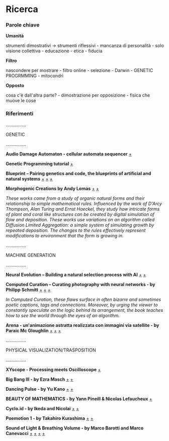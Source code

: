 # Ricerca

### Parole chiave

**Umanità**

strumenti dimostrativi -> strumenti riflessivi - mancanza di personalità - solo visione collettiva - educazione - etica - fiducia

**Filtro**

nascondere per mostrare - filtro online - selezione - Darwin - GENETIC PROGRMMING - mitocondri

**Opposto**

cosa c'è dall'altra parte? - dimostrazione per opposizione - fisica che muove le cose

### Riferimenti

................

GENETIC

................

**Audio Damage Automaton - cellular automata sequencer** [+](https://www.audiodamage.com/collections/software/products/ad020-automaton)

**Genetic Programming tutorial** [+](http://geneticprogramming.com/tutorial/)

**Blueprint – Pairing genetics and code, the blueprints of artificial and natural systems**
[+](https://uva.co.uk/works/blueprint)
[+](http://www.creativeapplications.net/processing/blueprint-uva/)
[+](https://vimeo.com/166428169)

**Morphogenic Creations by Andy Lomas**
[+](http://www.andylomas.com/)
[+](https://vimeo.com/channels/andylomas/videos)

*These works come from a study of organic natural forms and their relationship to simple mathematical rules. Influenced by the work of D'Arcy Thompson, Alan Turing and Ernst Haeckel, they study how intricate forms of plant and coral like structures can be created by digital simulation of flow and deposition. These works use variations on an algorithm called Diffusion Limited Aggregation: a simple system of simulating growth by repeated deposition. The changes to the rules effectively represent modifications to environment that the form is growing in.*

................

MACHINE GENERATION

................

**Neural Evolution – Building a natural selection process with AI**
[+](http://www.creativeapplications.net/news/neural-evolution-building-a-natural-selection-process-with-ai/)
[+](https://vimeo.com/176736676)


**Computed Curation – Curating photography with neural networks - by Philipp Schmitt**
[+](https://philippschmitt.com/projects/computed-curation)
[+](http://www.creativeapplications.net/js/computed-curation-curating-photography-with-neural-networks/)
[+](https://vimeo.com/225081193)

*In Computed Curation, these flaws surface in often bizarre and sometimes poetic captions, tags and connections. Moreover, by urging the viewer to constantly speculate on the logic behind its arrangement, the book teaches how to see the world through the eyes of an algorithm.*

**Arena - un'animazione astratta realizzata con immagini via satellite - by Paraic Mc Gloughlin**
[+](https://www.frizzifrizzi.it/2018/03/23/arena-unanimazione-astratta-realizzata-con-le-immagini-via-satellite/)
[+](https://vimeo.com/259989412)
[+](https://paraicmcgloughlin.com/)

................

PHYSICAL VISUALIZATION/TRASPOSITION

................

**XYscope - Processing meets Oscilloscope**
[+](https://vimeo.com/226597331)

**Big Bang III - by Ezra Masch**
[+](https://vimeo.com/122381343)
[+](http://ezramasch.com/)

**Dancing Pulse - by Yu Kano**
[+](https://vimeo.com/104934904)
[+](https://www.behance.net/gallery/19629677/Dancing-Pulse)

**BEAUTY OF MATHEMATICS - by Yann Pineill & Nicolas Lefaucheux**
[+](https://vimeo.com/77330591)

**Cyclo.id - by Ikeda and Nicolai**
[+](https://vimeo.com/73860675)
[+](http://www.ryojiikeda.com/project/cyclo/)

**Poemotion 1 - by Takahiro Kurashima**
[+](https://vimeo.com/57457657)
[+](http://www.takahirokurashima.com/)

**Sound of Light & Breathing Volume - by Marco Barotti and Marco Canevacci**
[+](http://www.everydaylistening.com/articles/2015/1/28/sound-of-light.html)
[+](http://www.everydaylistening.com/articles/2015/10/28/breathing-volume.html)
[+](https://vimeo.com/142776337)
[+](https://vimeo.com/110137909)
